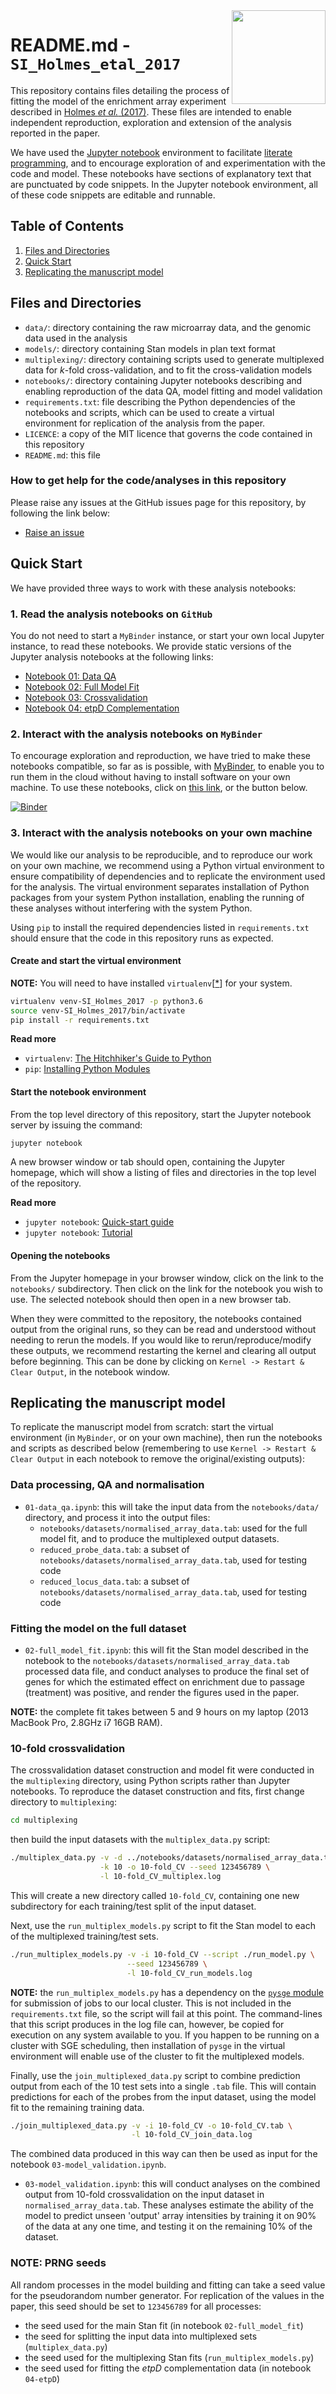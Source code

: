 <img src="notebooks/images/JHI_STRAP_Web.png" style="width: 150px; float: right;">

# README.md - `SI_Holmes_etal_2017`

This repository contains files detailing the process of fitting the model of the enrichment array experiment described in [Holmes *et al.* (2017)](). These files are intended to enable independent reproduction, exploration and extension of the analysis reported in the paper.

We have used the [Jupyter notebook](http://jupyter.org/) environment to facilitate [literate programming](https://en.wikipedia.org/wiki/Literate_programming), and to encourage exploration of and experimentation with the code and model. These notebooks have sections of explanatory text that are punctuated by code snippets. In the Jupyter notebook environment, all of these code snippets are editable and runnable.

## Table of Contents

1. [Files and Directories](#files)
2. [Quick Start](#quickstart)
3. [Replicating the manuscript model](#replicate)


<a id="files"></a>
## Files and Directories

* `data/`: directory containing the raw microarray data, and the genomic data used in the analysis
* `models/`: directory containing Stan models in plan text format
* `multiplexing/`: directory containing scripts used to generate multiplexed data for *k*-fold cross-validation, and to fit the cross-validation models
* `notebooks/`: directory containing Jupyter notebooks describing and enabling reproduction of the data QA, model fitting and model validation
* `requirements.txt`: file describing the Python dependencies of the notebooks and scripts, which can be used to create a virtual environment for replication of the analysis from the paper.
* `LICENCE`: a copy of the MIT licence that governs the code contained in this repository
* `README.md`: this file

### How to get help for the code/analyses in this repository

Please raise any issues at the GitHub issues page for this repository, by following the link below:

* [Raise an issue](https://github.com/widdowquinn/SI_Holmes_etal_2017/issues)

<a id="quickstart"></a>
## Quick Start

We have provided three ways to work with these analysis notebooks:

### 1. Read the analysis notebooks on `GitHub`

You do not need to start a `MyBinder` instance, or start your own local Jupyter instance, to read these notebooks. We provide static versions of the Jupyter analysis notebooks at the following links:

* [Notebook 01: Data QA](notebooks/01-data_qa.html)
* [Notebook 02: Full Model Fit](notebooks/02-full_model_fit.html)
* [Notebook 03: Crossvalidation](notebooks/03-crossvalidation.html)
* [Notebook 04: etpD Complementation](notebooks/04-etpD.html)

### 2. Interact with the analysis notebooks on `MyBinder`

To encourage exploration and reproduction, we have tried to make these notebooks compatible, so far as is possible, with [MyBinder](http://mybinder.org/), to enable you to run them in the cloud without having to install software on your own machine. To use these notebooks, click on [this link](http://mybinder.org:/repo/widdowquinn/si_holmes_etal_2017), or the button below.

[![Binder](http://mybinder.org/badge.svg)](http://mybinder.org:/repo/widdowquinn/si_holmes_etal_2017)

### 3. Interact with the analysis notebooks on your own machine

We would like our analysis to be reproducible, and to reproduce our work on your own machine, we recommend using a Python virtual environment to ensure compatibility of dependencies and to replicate the environment used for the analysis. The virtual environment separates installation of Python packages from your system Python installation, enabling the running of these analyses without interfering with the system Python.

Using `pip` to install the required dependencies listed in `requirements.txt` should ensure that the code in this repository runs as expected.

#### Create and start the virtual environment

**NOTE:** You will need to have installed `virtualenv`[[*](http://docs.python-guide.org/en/latest/dev/virtualenvs/)] for your system.

```bash
virtualenv venv-SI_Holmes_2017 -p python3.6
source venv-SI_Holmes_2017/bin/activate
pip install -r requirements.txt
```

**Read more**

* `virtualenv`: [The Hitchhiker's Guide to Python](http://docs.python-guide.org/en/latest/dev/virtualenvs/)
* `pip`: [Installing Python Modules](https://docs.python.org/3/installing/)

#### Start the notebook environment

From the top level directory of this repository, start the Jupyter notebook server by issuing the command:

```bash
jupyter notebook
```

A new browser window or tab should open, containing the Jupyter homepage, which will show a listing of files and directories in the top level of the repository.

**Read more**

* `jupyter notebook`: [Quick-start guide](https://jupyter-notebook-beginner-guide.readthedocs.io/en/latest/)
* `jupyter notebook`: [Tutorial](https://www.datacamp.com/community/tutorials/tutorial-jupyter-notebook)

#### Opening the notebooks

From the Jupyter homepage in your browser window, click on the link to the `notebooks/` subdirectory. Then click on the link for the notebook you wish to use. The selected notebook should then open in a new browser tab.

When they were committed to the repository, the notebooks contained output from the original runs, so they can be read and understood without needing to rerun the models. If you would like to rerun/reproduce/modify these outputs, we recommend restarting the kernel and clearing all output before beginning. This can be done by clicking on `Kernel -> Restart & Clear Output`, in the notebook window.

<a id="replicate"></a>
## Replicating the manuscript model

To replicate the manuscript model from scratch: start the virtual environment (in `MyBinder`, or on your own machine), then run the notebooks and scripts as described below (remembering to use `Kernel -> Restart & Clear Output` in each notebook to remove the original/existing outputs):

### Data processing, QA and normalisation

* `01-data_qa.ipynb`: this will take the input data from the `notebooks/data/` directory, and process it into the output files:
  *  `notebooks/datasets/normalised_array_data.tab`: used for the full model fit, and to produce the multiplexed output datasets.
  *  `reduced_probe_data.tab`: a subset of `notebooks/datasets/normalised_array_data.tab`, used for testing code
  *  `reduced_locus_data.tab`: a subset of `notebooks/datasets/normalised_array_data.tab`, used for testing code


### Fitting the model on the full dataset

* `02-full_model_fit.ipynb`: this will fit the Stan model described in the notebook to the `notebooks/datasets/normalised_array_data.tab` processed data file, and conduct analyses to produce the final set of genes for which the estimated effect on enrichment due to passage (treatment) was positive, and render the figures used in the paper.

**NOTE:** the complete fit takes between 5 and 9 hours on my laptop (2013 MacBook Pro, 2.8GHz i7 16GB RAM).

### 10-fold crossvalidation

The crossvalidation dataset construction and model fit were conducted in the `multiplexing` directory, using Python scripts rather than Jupyter notebooks. To reproduce the dataset construction and fits, first change directory to `multiplexing`:

```bash
cd multiplexing
```

then build the input datasets with the `multiplex_data.py` script:

```bash
./multiplex_data.py -v -d ../notebooks/datasets/normalised_array_data.tab \
                    -k 10 -o 10-fold_CV --seed 123456789 \
                    -l 10-fold_CV_multiplex.log
```

This will create a new directory called `10-fold_CV`, containing one new subdirectory for each training/test split of the input dataset.

Next, use the `run_multiplex_models.py` script to fit the Stan model to each of the multiplexed training/test sets.

```bash
./run_multiplex_models.py -v -i 10-fold_CV --script ./run_model.py \
                          --seed 123456789 \
                          -l 10-fold_CV_run_models.log
```

**NOTE:** the `run_multiplex_models.py` has a dependency on the [`pysge` module](https://github.com/widdowquinn/pysge) for submission of jobs to our local cluster. This is not included in the `requirements.txt` file, so the script will fail at this point. The command-lines that this script produces in the log file can, however, be copied for execution on any system available to you. If you happen to be running on a cluster with SGE scheduling, then installation of `pysge` in the virtual environment will enable use of the cluster to fit the multiplexed models.

Finally, use the `join_multiplexed_data.py` script to combine prediction output from each of the 10 test sets into a single `.tab` file. This will contain predictions for each of the probes from the input dataset, using the model fit to the remaining training data.

```bash
./join_multiplexed_data.py -v -i 10-fold_CV -o 10-fold_CV.tab \
                           -l 10-fold_CV_join_data.log
```

The combined data produced in this way can then be used as input for the notebook `03-model_validation.ipynb`.

* `03-model_validation.ipynb`: this will conduct analyses on the combined output from 10-fold crossvalidation on the input dataset in `normalised_array_data.tab`. These analyses estimate the ability of the model to predict unseen 'output' array intensities by training it on 90% of the data at any one time, and testing it on the remaining 10% of the dataset.

### NOTE: PRNG seeds

All random processes in the model building and fitting can take a seed value for the pseudorandom number generator. For replication of the values in the paper, this seed should be set to `123456789` for all processes:

* the seed used for the main Stan fit (in notebook `02-full_model_fit`)
* the seed for splitting the input data into multiplexed sets (`multiplex_data.py`)
* the seed used for the multiplexing Stan fits (`run_multiplex_models.py`)
* the seed used for fitting the *etpD* complementation data (in notebook `04-etpD`)
